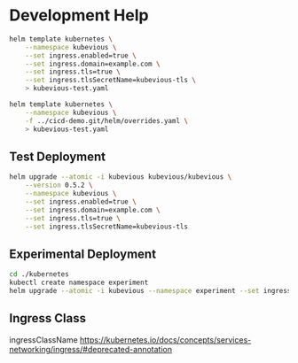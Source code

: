 # Development Help

```sh
helm template kubernetes \
    --namespace kubevious \
    --set ingress.enabled=true \
    --set ingress.domain=example.com \
    --set ingress.tls=true \
    --set ingress.tlsSecretName=kubevious-tls \
    > kubevious-test.yaml
```

```sh
helm template kubernetes \
    --namespace kubevious \
    -f ../cicd-demo.git/helm/overrides.yaml \
    > kubevious-test.yaml
```

## Test Deployment
```sh
helm upgrade --atomic -i kubevious kubevious/kubevious \
    --version 0.5.2 \
    --namespace kubevious \
    --set ingress.enabled=true \
    --set ingress.domain=example.com \
    --set ingress.tls=true \
    --set ingress.tlsSecretName=kubevious-tls
```

## Experimental Deployment
```sh
cd ./kubernetes
kubectl create namespace experiment
helm upgrade --atomic -i kubevious --namespace experiment --set ingress.enabled=true -- ./
```

## Ingress Class
ingressClassName
https://kubernetes.io/docs/concepts/services-networking/ingress/#deprecated-annotation